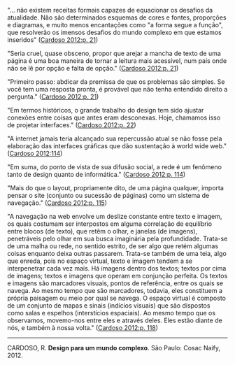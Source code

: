 "... não existem receitas formais capazes de equacionar os desafios da atualidade. Não são determinados esquemas de cores e fontes, proporções e diagramas, e muito menos encantações como "a forma segue a função", que resolverão os imensos desafios do mundo complexo em que estamos inseridos" ([Cardoso 2012:p. 21](zotero://open-pdf/library/items/EMU7VXXE?page=21))

"Seria cruel, quase obsceno, propor que arejar a mancha de texto de uma página é uma boa maneira de tornar a leitura mais acessível, num país onde não se lê por opção e falta de opção." ([Cardoso 2012:p. 21](zotero://open-pdf/library/items/EMU7VXXE?page=21))

"Primeiro passo: abdicar da premissa de que os problemas são simples. Se você tem uma resposta pronta, é provável que não tenha entendido direito a pergunta." ([Cardoso 2012:p. 21](zotero://open-pdf/library/items/EMU7VXXE?page=21))

"Em termos históricos, o grande trabalho do design tem sido ajustar conexões entre coisas que antes eram desconexas. Hoje, chamamos isso de projetar interfaces." ([Cardoso 2012:p. 22](zotero://open-pdf/library/items/EMU7VXXE?page=22))

"A internet jamais teria alcançado sua repercussão atual se não fosse pela elaboração das interfaces gráficas que dão sustentação à world wide web." ([Cardoso 2012:114](zotero://open-pdf/library/items/EMU7VXXE?page=114))

"Em suma, do ponto de vista de sua difusão social, a rede é um fenômeno tanto de design quanto de informática." ([Cardoso 2012:p. 114](zotero://open-pdf/library/items/EMU7VXXE?page=114))

"Mais do que o layout, propriamente dito, de uma página qualquer, importa pensar o site (conjunto ou sucessão de páginas) como um sistema de navegação." ([Cardoso 2012:p. 115](zotero://open-pdf/library/items/EMU7VXXE?page=115))

"A navegação na web envolve um deslize constante entre texto e imagem, os quais costumam ser interpostos em alguma correlação de equilíbrio entre blocos (de texto), que retêm o olhar, e janelas (de imagens), penetráveis pelo olhar em sua busca imaginária pela profundidade. Trata-se de uma malha ou rede, no sentido estrito, de ser algo que retém algumas coisas enquanto deixa outras passarem. Trata-se também de uma teia, algo que enreda, pois no espaço virtual, texto e imagem tendem a se interpenetrar cada vez mais. Há imagens dentro dos textos; textos por cima de imagens; textos e imagens que operam em conjunção perfeita. Os textos e imagens são marcadores visuais, pontos de referência, entre os quais se navega. Ao mesmo tempo que são marcadores, todavia, eles constituem a própria paisagem ou meio por qual se navega. O espaço virtual é composto de um conjunto de mapas e sinais (indícios visuais) que são dispostos como salas e espelhos (interstícios espaciais). Ao mesmo tempo que os observamos, movemo-nos entre eles e através deles. Eles estão diante de nós, e também à nossa volta." ([Cardoso 2012:p. 118](zotero://open-pdf/library/items/EMU7VXXE?page=118))


---
CARDOSO, R. **Design para um mundo complexo**. São Paulo: Cosac Naify, 2012.